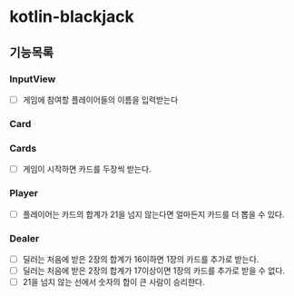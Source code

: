 # kotlin-blackjack

## 기능목록

### InputView
- [ ] 게임에 참여할 플레이어들의 이름을 입력받는다 

### Card

### Cards
- [ ] 게임이 시작하면 카드를 두장씩 받는다.

### Player
- [ ] 플레이어는 카드의 합계가 21을 넘지 않는다면 얼마든지 카드를 더 뽑을 수 있다.

### Dealer
- [ ] 딜러는 처음에 받은 2장의 합계가 16이하면 1장의 카드를 추가로 받는다.
- [ ] 딜러는 처음에 받은 2장의 합계가 17이상이면 1장의 카드를 추가로 받을 수 없다.
- [ ] 21을 넘지 않는 선에서 숫자의 합이 큰 사람이 승리한다.
